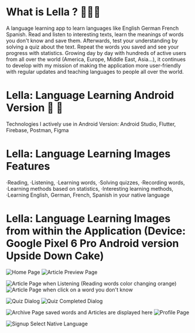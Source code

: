 # What is Lella ?  🦑🦑🦑

A language learning app to learn languages ​​like English German French Spanish. Read and listen to interesting texts, learn the meanings of words you don't know and save them. Afterwards, test your understanding by solving a quiz about the text. Repeat the words you saved and see your progress with statistics.
Growing day by day with hundreds of active users from all over the world (America, Europe, Middle East, Asia...), it continues to develop with my mission of making the application more user-friendly with regular updates and teaching languages ​​to people all over the world.

# Lella: Language Learning Android Version 🦑 🤖

Technologies I actively use in Android Version: Android Studio, Flutter, Firebase, Postman, Figma

# Lella: Language Learning Images Features

·Reading, ·Listening, ·Learning words, ·Solving quizzes, ·Recording words, 
·Learning methods based on statistics, 
·Interesting learning methods, 
·Learning English, German, French, Spanish in your native language

# Lella: Language Learning Images from within the Application (Device: Google Pixel 6 Pro Android version Upside Down Cake)

![Home Page](https://github.com/404ibra/Lella_Android/assets/116425964/e3d006ae-3474-419b-83a1-5f74a50ae711)
![Article Preview Page](https://github.com/404ibra/Lella_Android/assets/116425964/6d34a331-9b25-4776-bd67-0fbb3bd9c9c7)


![Article Page when Listening (Reading words color changing orange)](https://github.com/404ibra/Lella_Android/assets/116425964/1675f68b-d634-4bb4-827d-34b376253c02)
![Article Page when click on a word you don't know](https://github.com/404ibra/Lella_Android/assets/116425964/451cfa8c-09f0-4dea-81da-84fad8c6a6ba)


![Quiz Dialog](https://github.com/404ibra/Lella_Android/assets/116425964/a356fa90-6b9a-4b45-9491-30a455e972dd)
![Quiz Completed Dialog](https://github.com/404ibra/Lella_Android/assets/116425964/e3bd97dd-b935-428c-9698-6ff667f59284)


![Archive Page saved words and Articles are displayed here](https://github.com/404ibra/Lella_Android/assets/116425964/6e05f5c5-18ec-436b-9b8f-7465e1be7c28)
![Profile Page](https://github.com/404ibra/Lella_Android/assets/116425964/8f51e6fa-45e0-475c-a357-83a42ad74bd2)


![Signup Select Native Language](https://github.com/404ibra/Lella_Android/assets/116425964/3ebbce54-c1b7-4de7-8e91-173ffa161f6f)
